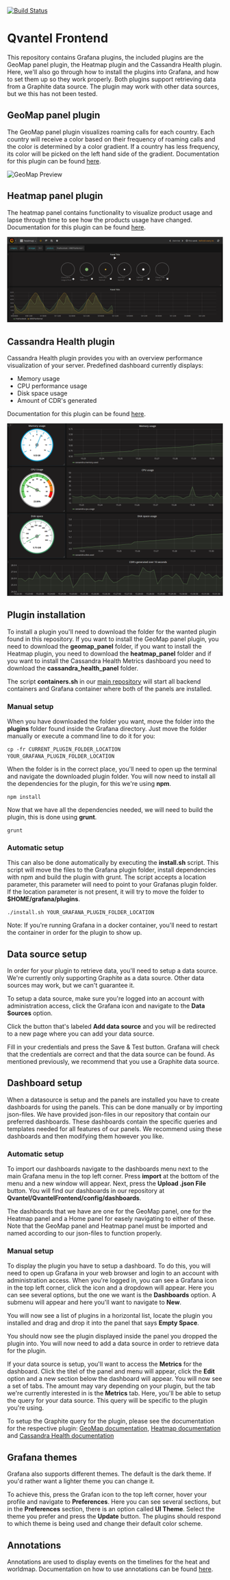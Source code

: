 [![Build Status](https://travis-ci.com/flygare/QvantelFrontend.svg?token=LSeHcrYCJtK5fMzkMp9s&branch=master)](https://travis-ci.com/flygare/QvantelFrontend)

# Qvantel Frontend
This repository contains Grafana plugins, the included plugins are the GeoMap panel plugin, the Heatmap plugin and the Cassandra Health plugin. Here, we'll also go through how to install the plugins into Grafana, and how to set them up so they work properly. Both plugins support retrieving data from a Graphite data source. The plugin may work with other data sources, but we this has not been tested.

## GeoMap panel plugin
The GeoMap panel plugin visualizes roaming calls for each country. Each country will receive a color based on their frequency of roaming calls and the color is determined by a color gradient. If a country has less frequency, its color will be picked on the left hand side of the gradient. Documentation for this plugin can be found [here](geomap_panel#geomap-panel-plugin-for-grafana).

![GeoMap Preview](geomap_panel/images/GeoMap_Preview_Dark.gif)

## Heatmap panel plugin
The heatmap panel contains functionality to visualize product usage and lapse through time to see how the products usage have changed. Documentation for this plugin can be found [here](heatmap_panel).

![Heatmap Preview](heatmap_panel/images/heatmap-dashboard-dark.png)


## Cassandra Health plugin
Cassandra Health plugin provides you with an overview performance visualization of your server.
Predefined dashboard currently displays:
- Memory usage
- CPU performance usage
- Disk space usage
- Amount of CDR's generated

Documentation for this plugin can be found [here](cassandra_health_panel).

![image of import](cassandra_health_panel/src/img/dashboard.png)


## Plugin installation
To install a plugin you'll need to download the folder for the wanted plugin found in this repository. If you want to install the GeoMap panel plugin, you need to download the **geomap_panel** folder, if you want to install the Heatmap plugin, you need to download the **heatmap_panel** folder and if you want to install the Cassandra Health Metrics dashboard you need to download the **cassandra_health_panel** folder.

The script **containers.sh** in our [main repository](https://github.com/flygare/Qvantel) will start all backend containers and Grafana container where both of the panels are installed.

### Manual setup
When you have downloaded the folder you want, move the folder into the **plugins** folder found inside the Grafana directory. Just move the folder manually or execute a command line to do it for you:
```
cp -fr CURRENT_PLUGIN_FOLDER_LOCATION YOUR_GRAFANA_PLUGIN_FOLDER_LOCATION
```
When the folder is in the correct place, you'll need to open up the terminal and navigate the downloaded plugin folder. You will now need to install all the dependencies for the plugin, for this we're using **npm**.
```
npm install
```
Now that we have all the dependencies needed, we will need to build the plugin, this is done using **grunt**.
```
grunt
```

### Automatic setup
This can also be done automatically by executing the **install.sh** script. This script will move the files to the Grafana plugin folder, install dependencies with npm and build the plugin with grunt. The script accepts a location parameter, this parameter will need to point to your Grafanas plugin folder. If the location parameter is not present, it will try to move the folder to **$HOME/grafana/plugins**.
```
./install.sh YOUR_GRAFANA_PLUGIN_FOLDER_LOCATION
```

Note: If you're running Grafana in a docker container, you'll need to restart the container in order for the plugin to show up.

## Data source setup
In order for your plugin to retrieve data, you'll need to setup a data source. We're currently only supporting Graphite as a data source. Other data sources may work, but we can't guarantee it.

To setup a data source, make sure you're logged into an account with administration access, click the Grafana icon and navigate to the **Data Sources** option.

Click the button that's labeled **Add data source** and you will be redirected to a new page where you can add your data source.

Fill in your credentials and press the Save & Test button. Grafana will check that the credentials are correct and that the data source can be found. As mentioned previously, we recommend that you use a Graphite data source.

## Dashboard setup
When a datasource is setup and the panels are installed you have to create dashboards for using the panels. This can be done manually or by importing json-files. We have provided json-files in our repository that contain our preferred dashboards. These dashboards contain the specific queries and templates needed for all features of our panels. We recommend using these dashboards and then modifying them however you like.

### Automatic setup
To import our dashboards navigate to the dashboards menu next to the main Grafana menu in the top left corner. Press **import** at the bottom of the menu and a new window will appear. Next, press the **Upload .json File** button. You will find our dashboards in our repository at **Qvantel/QvantelFrontend/config/dashboards**.

The dashboards that we have are one for the GeoMap panel, one for the Heatmap panel and a Home panel for easely navigating to either of these. Note that the GeoMap panel and Heatmap panel must be imported and named according to our json-files to function properly.

### Manual setup
To display the plugin you have to setup a dashboard. To do this, you will need to open up Grafana in your web browser and login to an account with administration access. When you're logged in, you can see a Grafana icon in the top left corner, click the icon and a dropdown will appear. Here you can see several options, but the one we want is the **Dashboards** option. A submenu will appear and here you'll want to navigate to **New**.

You will now see a list of plugins in a horizontal list, locate the plugin you installed and drag and drop it into the panel that says **Empty Space**.

You should now see the plugin displayed inside the panel you dropped the plugin into. You will now need to add a data source in order to retrieve data for the plugin.

If your data source is setup, you'll want to access the **Metrics** for the dashboard. Click the titel of the panel and menu will appear, click the **Edit** option and a new section below the dashboard will appear. You will now see a set of tabs. The amount may vary depending on your plugin, but the tab we're currently interested in is the **Metrics** tab. Here, you'll be able to setup the query for your data source. This query will be specific to the plugin you're using.

To setup the Graphite query for the plugin, please see the documentation for the respective plugin: [GeoMap documentation](geomap_panel#metrics), [Heatmap documentation](heatmap_panel#metrics) and [Cassandra Health documentation](cassandra_health_panel#metrics)

## Grafana themes
Grafana also supports different themes. The default is the dark theme. If you'd rather want a lighter theme you can change it.

To achieve this, press the Grafan icon to the top left corner, hover your profile and navigate to **Preferences**. Here you can see several sections, but in the **Preferences** section, there is an option called **UI Theme**. Select the theme you prefer and press the **Update** button. The plugins should respond to which theme is being used and change their default color scheme.

## Annotations
Annotations are used to display events on the timelines for the heat and worldmap.
Documentation on how to use annotations can be found [here](annotations.md).
